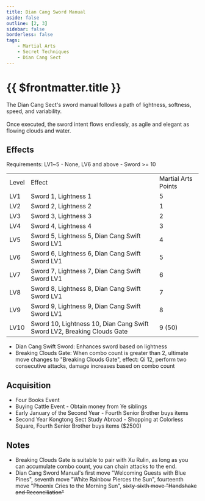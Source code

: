 ```yaml
---
title: Dian Cang Sword Manual
aside: false
outline: [2, 3]
sidebar: false
borderless: false
tags:
    - Martial Arts
    - Secret Techniques
    - Dian Cang Sect
---
```


# {{ $frontmatter.title }}

<BookItemIcon :size="`medium`" :needLink="false" :no="2300"></BookItemIcon>

The Dian Cang Sect's sword manual follows a path of lightness, softness, speed, and variability.
<br><br>
Once executed, the sword intent flows endlessly, as agile and elegant as flowing clouds and water.
<br clear="all" />

## Effects

Requirements: LV1~5 - None, LV6 and above - Sword >= 10

<table>
    <tr>
        <td>Level</td>
        <td>Effect</td>
        <td>Martial Arts Points</td>
    </tr>
    <tr>
        <td>LV1</td>
        <td>Sword 1, Lightness 1</td>
        <td>5</td>
    </tr>
    <tr>
        <td>LV2</td>
        <td>Sword 2, Lightness 2</td>
        <td>1</td>
    </tr>
    <tr>
        <td>LV3</td>
        <td>Sword 3, Lightness 3</td>
        <td>2</td>
    </tr>
    <tr>
        <td>LV4</td>
        <td>Sword 4, Lightness 4</td>
        <td>3</td>
    </tr>
    <tr>
        <td>LV5</td>
        <td>Sword 5, Lightness 5, Dian Cang Swift Sword LV1</td>
        <td>4</td>
    </tr>
    <tr>
        <td>LV6</td>
        <td>Sword 6, Lightness 6, Dian Cang Swift Sword LV1</td>
        <td>5</td>
    </tr>
    <tr>
        <td>LV7</td>
        <td>Sword 7, Lightness 7, Dian Cang Swift Sword LV1</td>
        <td>6</td>
    </tr>
    <tr>
        <td>LV8</td>
        <td>Sword 8, Lightness 8, Dian Cang Swift Sword LV1</td>
        <td>7</td>
    </tr>
    <tr>
        <td>LV9</td>
        <td>Sword 9, Lightness 9, Dian Cang Swift Sword LV1</td>
        <td>8</td>
    </tr>
    <tr>
        <td>LV10</td>
        <td>Sword 10, Lightness 10, Dian Cang Swift Sword LV2, Breaking Clouds Gate</td>
        <td>9 (50)</td>
    </tr>
</table>

-   Dian Cang Swift Sword: Enhances sword based on lightness
-   Breaking Clouds Gate: When combo count is greater than 2, ultimate move changes to "Breaking Clouds Gate", effect: Qi 12, perform two consecutive attacks, damage increases based on combo count

## Acquisition

-   Four Books Event
-   Buying Cattle Event - Obtain money from Ye siblings
-   Early January of the Second Year - Fourth Senior Brother buys items
-   Second Year Kongtong Sect Study Abroad - Shopping at Colorless Square, Fourth Senior Brother buys items ($2500)

## Notes

-   Breaking Clouds Gate is suitable to pair with Xu Rulin, as long as you can accumulate combo count, you can chain attacks to the end.
-   Dian Cang Sword Manual's first move "Welcoming Guests with Blue Pines", seventh move "White Rainbow Pierces the Sun", fourteenth move "Phoenix Cries to the Morning Sun", ~~sixty-sixth move "Handshake and Reconciliation"~~